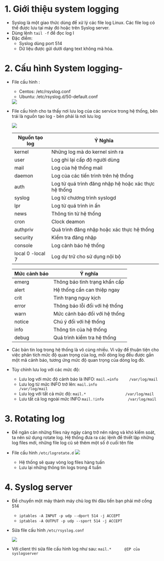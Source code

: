 # 1. Giới thiệu system logging
- Syslog là một giao thức dùng để xử lý các file log Linux. Các file log có thể được lưu tại máy đó hoặc trên Syslog server.
- Dùng lệnh `tail -f` để đọc log l
- Đặc điểm:
  - Syslog dùng port 514
  - Dữ liệu được gửi dưới dạng text không mã hóa.
  
# 2. Cấu hình System logging-
- File cấu hình :
  - Centos: /etc/rsyslog.conf
  - Ubuntu: /etc/rsyslog.d/50-default.conf
  
   <img src="https://i.imgur.com/h4se6v4.png">

- File cấu hình cho ta thấy nơi lưu log của các service trong hệ thống, bên trái là nguồn tạo log - bên phải là nơi lưu log
   
   <img src="https://i.imgur.com/5chBLWw.png">
   
  |Nguồn tạo log| Ý Nghĩa|
  |-|-|
  |kernel|	Những log mà do kernel sinh ra|
  |user|	Log ghi lại cấp độ người dùng|
  |mail|	Log của hệ thống mail|
  |daemon|	Log của các tiến trình trên hệ thống|
  |auth|	Log từ quá trình đăng nhập hệ hoặc xác thực hệ thống|
  |syslog|	Log từ chương trình syslogd|
  |lpr|	Log từ quá trình in ấn|
  |news|	Thông tin từ hệ thống|
  |cron|	Clock deamon|
  |authpriv|	Quá trình đăng nhập hoặc xác thực hệ thống|
  |security|	Kiểm tra đăng nhập|
  |console|	Log cảnh báo hệ thống|
  |local 0 -local 7|	Log dự trữ cho sử dụng nội bộ|

  |Mức cảnh báo| Ý nghĩa|
  |-|-|
  |emerg|	Thông báo tình trạng khẩn cấp|
  |alert|	Hệ thống cần can thiệp ngay|
  |crit|	Tình trạng nguy kịch|
  |error|	Thông báo lỗi đối với hệ thống|
  |warn|	Mức cảnh báo đối với hệ thống|
  |notice|	Chú ý đối với hệ thống|
  |info|	Thông tin của hệ thống|
  |debug|	Quá trình kiểm tra hệ thống|

- Các bản tin log trong hệ thống là vô cùng nhiều. Vì vậy để thuận tiện cho việc phân tích mức độ quan trọng của log, mỗi dòng log đều được gắn một mã cảnh báo, tương ứng mức độ quan trọng của dòng log đó.

- Tùy chỉnh lưu log với các mức độ: 
  - Lưu log với mức độ cảnh báo là INFO: `mail.=info     /var/log/mail`
  - Lưu log từ mức INFO trở lên: `mail.info							/var/log/mail`
  - Lưu log với tất cả mức độ: `mail.*                  /var/log/mail`
  - Lưu tất cả log ngoài mức INFO `mail.!info           /var/log/mail`
  
# 3. Rotating log
- Để ngăn cản những files này ngày càng trở nên nặng và khó kiểm soát, ta nên sử dụng rotate log. Hệ thống đưa ra các lệnh để thiết lập những log files mới, những file log cũ sẽ thêm một số ở cuối tên file
- File cấu hình `/etc/logrotate.d`
   <img src="https://i.imgur.com/nFsjUjS.png">
   
   - Hệ thống sẽ quay vòng log files hàng tuần
   - Lưu lại những thông tin logs trong 4 tuần
   
# 4. Syslog server
- Để chuyển một máy thành máy chủ log thì đâu tiền bạn phải mở cổng 514
  - `iptables -A INPUT -p udp --dport 514 -j ACCEPT`
  - `iptables -A OUTPUT -p udp --sport 514 -j ACCEPT`
  
- Sửa file cấu hình `/etc/rsyslog.conf`

   <img src="https://i.imgur.com/478zHOH.png">
   
- Với client thì sửa file cấu hình log như sau:
   `mail.*      @IP của syslogserver`
   
  
  

 


